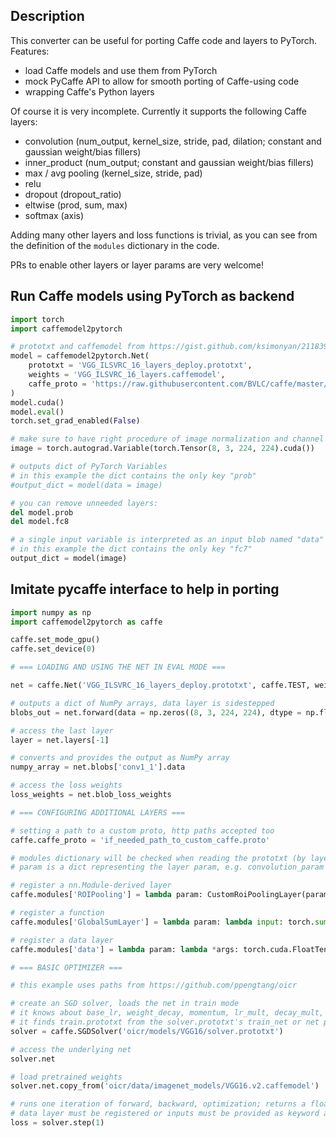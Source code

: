 ## Description
This converter can be useful for porting Caffe code and layers to PyTorch. Features:
* load Caffe models and use them from PyTorch
* mock PyCaffe API to allow for smooth porting of Caffe-using code
* wrapping Caffe's Python layers

Of course it is very incomplete. Currently it supports the following Caffe layers:
* convolution (num_output, kernel_size, stride, pad, dilation; constant and gaussian weight/bias fillers)
* inner_product (num_output; constant and gaussian weight/bias fillers)
* max / avg pooling (kernel_size, stride, pad)
* relu
* dropout (dropout_ratio)
* eltwise (prod, sum, max)
* softmax (axis)

Adding many other layers and loss functions is trivial, as you can see from the definition of the `modules` dictionary in the code.

PRs to enable other layers or layer params are very welcome!

## Run Caffe models using PyTorch as backend
```python
import torch
import caffemodel2pytorch

# prototxt and caffemodel from https://gist.github.com/ksimonyan/211839e770f7b538e2d8#file-readme-md
model = caffemodel2pytorch.Net(
	prototxt = 'VGG_ILSVRC_16_layers_deploy.prototxt',
	weights = 'VGG_ILSVRC_16_layers.caffemodel',
	caffe_proto = 'https://raw.githubusercontent.com/BVLC/caffe/master/src/caffe/proto/caffe.proto'
)
model.cuda()
model.eval()
torch.set_grad_enabled(False)

# make sure to have right procedure of image normalization and channel reordering
image = torch.autograd.Variable(torch.Tensor(8, 3, 224, 224).cuda())

# outputs dict of PyTorch Variables
# in this example the dict contains the only key "prob"
#output_dict = model(data = image)

# you can remove unneeded layers:
del model.prob
del model.fc8

# a single input variable is interpreted as an input blob named "data"
# in this example the dict contains the only key "fc7"
output_dict = model(image)
```

## Imitate pycaffe interface to help in porting

```python
import numpy as np
import caffemodel2pytorch as caffe

caffe.set_mode_gpu()
caffe.set_device(0)

# === LOADING AND USING THE NET IN EVAL MODE ===

net = caffe.Net('VGG_ILSVRC_16_layers_deploy.prototxt', caffe.TEST, weights = 'VGG_ILSVRC_16_layers.caffemodel')

# outputs a dict of NumPy arrays, data layer is sidestepped
blobs_out = net.forward(data = np.zeros((8, 3, 224, 224), dtype = np.float32))

# access the last layer
layer = net.layers[-1]

# converts and provides the output as NumPy array
numpy_array = net.blobs['conv1_1'].data

# access the loss weights
loss_weights = net.blob_loss_weights

# === CONFIGURING ADDITIONAL LAYERS ===

# setting a path to a custom proto, http paths accepted too
caffe.caffe_proto = 'if_needed_path_to_custom_caffe.proto'

# modules dictionary will be checked when reading the prototxt (by layer type or by layer name, case invariant)
# param is a dict representing the layer param, e.g. convolution_param for the Convolution module

# register a nn.Module-derived layer
caffe.modules['ROIPooling'] = lambda param: CustomRoiPoolingLayer(param['spatial_scale'])

# register a function
caffe.modules['GlobalSumLayer'] = lambda param: lambda input: torch.sum(input)

# register a data layer
caffe.modules['data'] = lambda param: lambda *args: torch.cuda.FloatTensor(8, 3, 512, 512)

# === BASIC OPTIMIZER ===

# this example uses paths from https://github.com/ppengtang/oicr

# create an SGD solver, loads the net in train mode
# it knows about base_lr, weight_decay, momentum, lr_mult, decay_mult, iter_size, lr policy step, step_size, gamma
# it finds train.prototxt from the solver.prototxt's train_net or net parameters
solver = caffe.SGDSolver('oicr/models/VGG16/solver.prototxt')

# access the underlying net
solver.net

# load pretrained weights
solver.net.copy_from('oicr/data/imagenet_models/VGG16.v2.caffemodel')

# runs one iteration of forward, backward, optimization; returns a float loss value
# data layer must be registered or inputs must be provided as keyword arguments
loss = solver.step(1)
```
